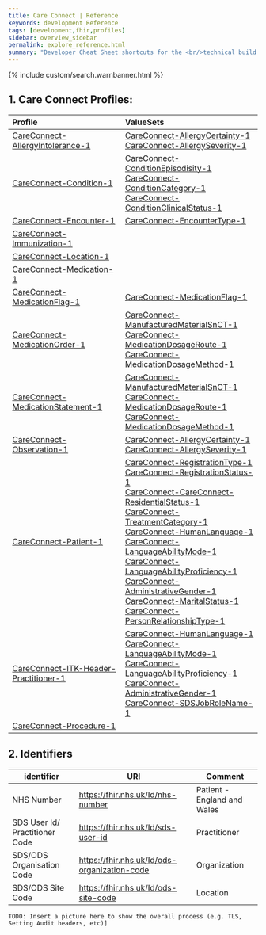 ```yaml
---
title: Care Connect | Reference
keywords: development Reference
tags: [development,fhir,profiles]
sidebar: overview_sidebar
permalink: explore_reference.html
summary: "Developer Cheat Sheet shortcuts for the <br/>technical build of ITK3 Messaging Distribution."
---
```


{% include custom/search.warnbanner.html %}

## 1. Care Connect Profiles: ##

| Profile | ValueSets |
| :--------- |:-------- |
| [CareConnect-AllergyIntolerance-1](StructureDefinitions/CareConnect-AllergyIntolerance-1.xml) | [CareConnect-AllergyCertainty-1](ValueSets/CareConnect-AllergyCertainty-1.xml) <br /> [CareConnect-AllergySeverity-1](ValueSets/CareConnect-AllergySeverity-1.xml) |
| [CareConnect-Condition-1](StructureDefinitions/CareConnect-Condition-1.xml) | [CareConnect-ConditionEpisodisity-1](ValueSets/CareConnect-ConditionEpisodisity-1.xml) <br /> [CareConnect-ConditionCategory-1](ValueSets/CareConnect-ConditionCategory-1.xml) <br /> [CareConnect-ConditionClinicalStatus-1](ValueSets/CareConnect-ConditionClinicalStatus-1.xml) |
| [CareConnect-Encounter-1](StructureDefinitions/CareConnect-Encounter-1.xml) | [CareConnect-EncounterType-1](ValueSets/CareConnect-EncounterType-1.xml) |
| [CareConnect-Immunization-1](StructureDefinitions/CareConnect-Immunization-1.xml) | |
| [CareConnect-Location-1](StructureDefinitions/CareConnect-Location-1.xml) | |
| [CareConnect-Medication-1](StructureDefinitions/CareConnect-Medication-1.xml) | |
| [CareConnect-MedicationFlag-1](StructureDefinitions/CareConnect-MedicationFlag-1.xml) | [CareConnect-MedicationFlag-1](ValueSets/CareConnect-MedicationFlag-1) |
| [CareConnect-MedicationOrder-1](StructureDefinitions/CareConnect-MedicationOrder-1.xml) | [CareConnect-ManufacturedMaterialSnCT-1](ValueSets/CareConnect-ManufacturedMaterialSnCT-1.xml) <br /> [CareConnect-MedicationDosageRoute-1](ValueSets/CareConnect-MedicationDosageRoute-1.xml) <br /> [CareConnect-MedicationDosageMethod-1](ValueSets/CareConnect-MedicationDosageMethod-1.xml) |
| [CareConnect-MedicationStatement-1](StructureDefinitions/CareConnect-MedicationStatement-1.xml) | [CareConnect-ManufacturedMaterialSnCT-1](ValueSets/CareConnect-ManufacturedMaterialSnCT-1.xml) <br /> [CareConnect-MedicationDosageRoute-1](ValueSets/CareConnect-MedicationDosageRoute-1.xml) <br /> [CareConnect-MedicationDosageMethod-1](ValueSets/CareConnect-MedicationDosageMethod-1.xml)  |
| [CareConnect-Observation-1](StructureDefinitions/CareConnect-Observation-1.xml) | [CareConnect-AllergyCertainty-1](ValueSets/CareConnect-AllergyCertainty-1.xml) <br /> [CareConnect-AllergySeverity-1](ValueSets/CareConnect-AllergySeverity-1.xml) |
| [CareConnect-Patient-1](StructureDefinitions/CareConnect-Patient-1.xml) | [CareConnect-RegistrationType-1](ValueSets/CareConnect-RegistrationType-1.xml) <br /> [CareConnect-RegistrationStatus-1](ValueSets/CareConnect-RegistrationStatus-1.xml) <br /> [CareConnect-CareConnect-ResidentialStatus-1](ValueSets/CareConnect-ResidentialStatus-1.xml) <br /> [CareConnect-TreatmentCategory-1](ValueSets/CareConnect-TreatmentCategory-1.xml) <br /> [CareConnect-HumanLanguage-1](ValueSets/CareConnect-HumanLanguage-1.xml) <br /> [CareConnect-LanguageAbilityMode-1](ValueSets/CareConnect-LanguageAbilityMode-1.xml) <br /> [CareConnect-LanguageAbilityProficiency-1](ValueSets/CareConnect-LanguageAbilityProficiency-1.xml) <br /> [CareConnect-AdministrativeGender-1](ValueSets/CareConnect-AdministrativeGender-1.xml) <br /> [CareConnect-MaritalStatus-1](ValueSets/CareConnect-MaritalStatus-1.xml) <br />[CareConnect-PersonRelationshipType-1](ValueSets/CareConnect-PersonRelationshipType-1.xml) <br /> |
| [CareConnect-ITK-Header-Practitioner-1](StructureDefinitions/CareConnect-ITK-Header-Practitioner-1.xml) | [CareConnect-HumanLanguage-1](ValueSets/CareConnect-HumanLanguage-1.xml) <br /> [CareConnect-LanguageAbilityMode-1](ValueSets/CareConnect-LanguageAbilityMode-1.xml) <br /> [CareConnect-LanguageAbilityProficiency-1](ValueSets/CareConnect-LanguageAbilityProficiency-1.xml) <br /> [CareConnect-AdministrativeGender-1](ValueSets/CareConnect-AdministrativeGender-1.xml) <br /> [CareConnect-SDSJobRoleName-1](ValueSets/CareConnect-SDSJobRoleName-1.xml) |
| [CareConnect-Procedure-1](StructureDefinitions/CareConnect-Procedure-1.xml) | |


## 2. Identifiers ##

| identifier | URI | Comment |
|--------------------------------------------|----------|----|
| NHS Number | https://fhir.nhs.uk/Id/nhs-number | Patient - England and Wales |
| SDS User Id/ Practitioner Code | https://fhir.nhs.uk/Id/sds-user-id | Practitioner |
| SDS/ODS Organisation Code | https://fhir.nhs.uk/Id/ods-organization-code | Organization |
| SDS/ODS Site Code | https://fhir.nhs.uk/Id/ods-site-code | Location |

```
TODO: Insert a picture here to show the overall process (e.g. TLS, Setting Audit headers, etc)]
```
